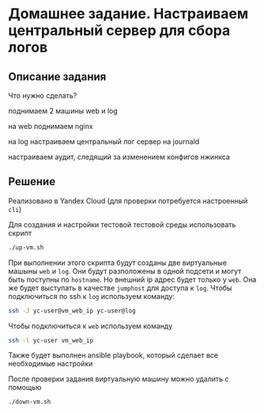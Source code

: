 # Домашнее задание. Настраиваем центральный сервер для сбора логов

## Описание задания

Что нужно сделать?

поднимаем 2 машины web и log

на web поднимаем nginx

на log настраиваем центральный лог сервер на journald

настраиваем аудит, следящий за изменением конфигов нжинкса

## Решение

Реализовано в Yandex Cloud (для проверки потребуется настроенный `cli`)

Для создания и настройки тестовой тестовой среды использовать скрипт
```bash
./up-vm.sh
```
При выполнении этого скрипта будут созданы две виртуальные машыны `web` и `log`. Они будут разположены в одной подсети и могут быть поступны по `hostname`. Но внешний ip адрес будет только у `web`. Она же будет выступать в качестве `jumphost` для доступа к `log`. Чтобы подключиться по ssh к `log` используем команду:
```bash
ssh -J yc-user@vm_web_ip yc-user@log
```
Чтобы подключиться к `web` используем команду
```bash
ssh -l yc-user vm_web_ip
```
Также будет выполнен ansible playbook, который сделает все необходимые настройки

После проверки задания виртуальную машину можно удалить с помощью

```
./down-vm.sh
```